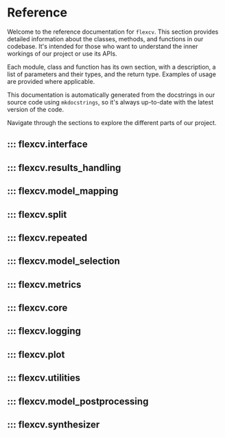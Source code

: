# Reference

Welcome to the reference documentation for `flexcv`. This section provides detailed information about the classes, methods, and functions in our codebase. It's intended for those who want to understand the inner workings of our project or use its APIs.

Each module, class and function has its own section, with a description, a list of parameters and their types, and the return type. Examples of usage are provided where applicable.

This documentation is automatically generated from the docstrings in our source code using `mkdocstrings`, so it's always up-to-date with the latest version of the code.

Navigate through the sections to explore the different parts of our project.

## ::: flexcv.interface

## ::: flexcv.results_handling

## ::: flexcv.model_mapping

## ::: flexcv.split

## ::: flexcv.repeated

## ::: flexcv.model_selection

## ::: flexcv.metrics

## ::: flexcv.core

## ::: flexcv.logging

## ::: flexcv.plot

## ::: flexcv.utilities

## ::: flexcv.model_postprocessing

## ::: flexcv.synthesizer
